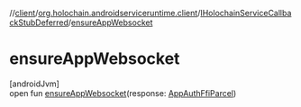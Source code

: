 //[client](../../../index.md)/[org.holochain.androidserviceruntime.client](../index.md)/[IHolochainServiceCallbackStubDeferred](index.md)/[ensureAppWebsocket](ensure-app-websocket.md)

# ensureAppWebsocket

[androidJvm]\
open fun [ensureAppWebsocket](ensure-app-websocket.md)(response: [AppAuthFfiParcel](../-app-auth-ffi-parcel/index.md))